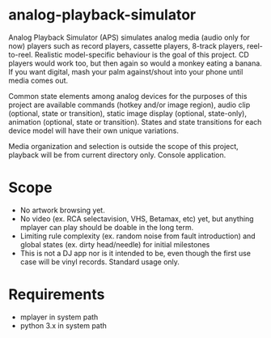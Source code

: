 # analog-playback-simulator

Analog Playback Simulator (APS) simulates analog media (audio only for now) players such as record players, cassette players, 8-track players, reel-to-reel. Realistic model-specific behaviour is the goal of this project. CD players would work too, but then again so would a monkey eating a banana. If you want digital, mash your palm against/shout into your phone until media comes out.

Common state elements among analog devices for the purposes of this project are available commands (hotkey and/or image region), audio clip (optional, state or transition), static image display (optional, state-only), animation (optional, state or transition). States and state transitions for each device model will have their own unique variations.

Media organization and selection is outside the scope of this project, playback will be from current directory only.
Console application.

# Scope
* No artwork browsing yet. 
* No video (ex. RCA selectavision, VHS, Betamax, etc) yet, but anything mplayer can play should be doable in the long term.
* Limiting rule complexity (ex. random noise from fault introduction) and global states (ex. dirty head/needle) for initial milestones
* This is not a DJ app nor is it intended to be, even though the first use case will be vinyl records. Standard usage only.

# Requirements
* mplayer in system path
* python 3.x in system path

